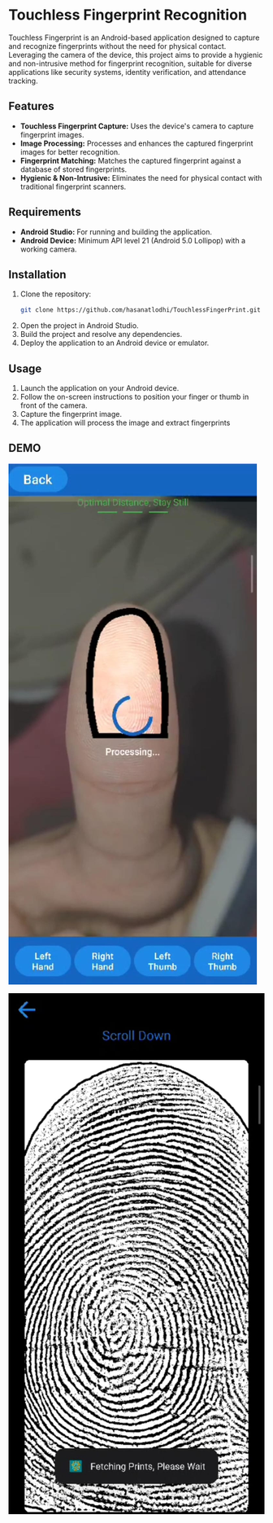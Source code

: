 # Touchless Fingerprint Recognition

Touchless Fingerprint is an Android-based application designed to capture and recognize fingerprints without the need for physical contact. Leveraging the camera of the device, this project aims to provide a hygienic and non-intrusive method for fingerprint recognition, suitable for diverse applications like security systems, identity verification, and attendance tracking.

## Features

- **Touchless Fingerprint Capture:** Uses the device's camera to capture fingerprint images.
- **Image Processing:** Processes and enhances the captured fingerprint images for better recognition.
- **Fingerprint Matching:** Matches the captured fingerprint against a database of stored fingerprints.
- **Hygienic & Non-Intrusive:** Eliminates the need for physical contact with traditional fingerprint scanners.

## Requirements

- **Android Studio:** For running and building the application.
- **Android Device:** Minimum API level 21 (Android 5.0 Lollipop) with a working camera.

## Installation

1. Clone the repository:
   ```bash
   git clone https://github.com/hasanatlodhi/TouchlessFingerPrint.git
   ```
2. Open the project in Android Studio.
3. Build the project and resolve any dependencies.
4. Deploy the application to an Android device or emulator.

## Usage

1. Launch the application on your Android device.
2. Follow the on-screen instructions to position your finger or thumb in front of the camera.
3. Capture the fingerprint image.
4. The application will process the image and extract fingerprints

## DEMO

![Take Photo](demo/img1.jpeg)

![Extracted Fingerprint](demo/img2.jpeg)
